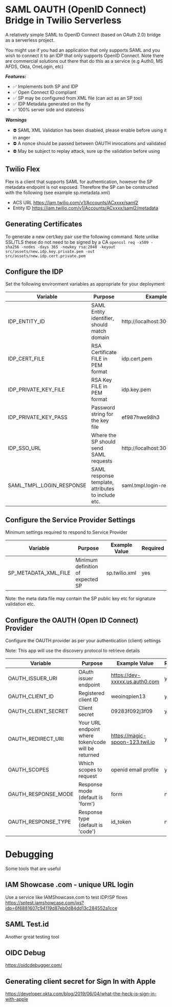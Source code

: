 # SAML OAUTH (OpenID Connect) Bridge in Twilio Serverless

A relatively simple SAML to OpenID Connect (based on OAuth 2.0) bridge as a serverless project.

You might use if you had an application that only supports SAML and you wish to connect it to an IDP that only supports OpenID Connect. Note there are commercial solutions out there that do this as a service (e.g Auth0, MS AFDS, Okta, OneLogin, etc)

**_Features:_**

- ✅ Implements both SP and IDP
- ✅ Open Connect ID compliant
- ✅ SP may be configured from XML file (can act as an SP too)
- ✅ IDP Metadata generated on the fly
- ✅ 100% server side and stateless

**_Warnings_**

- ⛔️ SAML XML Validation has been disabled, please enable before using it in anger
- ⛔️ A nonce should be passed between OAUTH invocations and validated
- ⛔️ May be subject to replay attack, sure up the validation before using

## Twilio Flex

Flex is a client that supports SAML for authentication, however the SP metadata endpoint is not exposed. Therefore the SP can be constructed with the following (see example sp.metadata.xml)

- ACS URL https://iam.twilio.com/v1/Accounts/ACxxxx/saml2
- Entity ID https://iam.twilio.com/v1/Accounts/ACxxxx/saml2/metadata

## Generating Certificates

To generate a new cert/key pair use the following command. Note unlike SSL/TLS these do not need to be signed by a CA
`openssl req -x509 -sha256 -nodes -days 365 -newkey rsa:2048 -keyout src/assets/new.idp.key.private.pem -out src/assets/new.idp.cert.private.pem`

## Configure the IDP

Set the following environment variables as appropriate for your deployment

| Variable                 | Purpose                                            | Example Value                      | Required |
| ------------------------ | -------------------------------------------------- | ---------------------------------- | -------- |
| IDP_ENTITY_ID            | SAML Entity identifier, should match domain        | http://localhost:3000/idp/metadata | yes      |
| IDP_CERT_FILE            | RSA Certificate FILE in PEM format                 | idp.cert.pem                       | yes      |
| IDP_PRIVATE_KEY_FILE     | RSA Key FILE in PEM format                         | idp.key.pem                        | yes      |
| IDP_PRIVATE_KEY_PASS     | Password string for the key file                   | ef987hwe98h3                       | no       |
| IDP_SSO_URL              | Where the SP should send SAML requests             | http://localhost:3000/idp/sso      | yes      |
| SAML_TMPL_LOGIN_RESPONSE | SAML response template, attributes to include etc. | saml.tmpl.login-response.xml       | yes      |

## Configure the Service Provider Settings

Minimum settings required to respond to Service Provider

| Variable             | Purpose                           | Example Value | Required |
| -------------------- | --------------------------------- | ------------- | -------- |
| SP_METADATA_XML_FILE | Minimum definition of expected SP | sp.twilio.xml | yes      |

Note: the meta data file may contain the SP public key etc for signature validation etc.

## Configure the OAUTH (Open ID Connect) Provider

Configure the OAUTH provider as per your authentication (client) settings

Note: This app will use the discovery protocol to retrieve details

| Variable            | Purpose                                             | Example Value                   | Required |
| ------------------- | --------------------------------------------------- | ------------------------------- | -------- |
| OAUTH_ISSUER_URI    | OAuth issuer endpoint                               | https://dev-xxxxx.us.auth0.com  | yes      |
| OAUTH_CLIENT_ID     | Registered client ID                                | weoinqpien13                    | yes      |
| OAUTH_CLIENT_SECRET | Client secret                                       | 09283f092j3f09                  | yes      |
| OAUTH_REDIRECT_URI  | Your URL endpoint where token/code will be returned | https://magic-spoon-123.twil.io | yes      |
| OAUTH_SCOPES        | Which scopes to request                             | openid email profile            | yes      |
| OAUTH_RESPONSE_MODE | Response mode (default is 'form')                   | form                            | no       |
| OAUTH_RESPONSE_TYPE | Response type (default is 'code')                   | id_token                        | no       |

# Debugging

Some tools that are useful

## IAM Showcase .com - unique URL login

Use a service like IAMShowcase.com to test IDP/SP flows
https://sptest.iamshowcase.com/ixs?idp=6f6881607c94119d87eb0d84dd13c284552a1cce

## SAML Test.id

Another great testing tool

## OIDC Debug

https://oidcdebugger.com/

## Generating client secret for Sign In with Apple

https://developer.okta.com/blog/2019/06/04/what-the-heck-is-sign-in-with-apple
